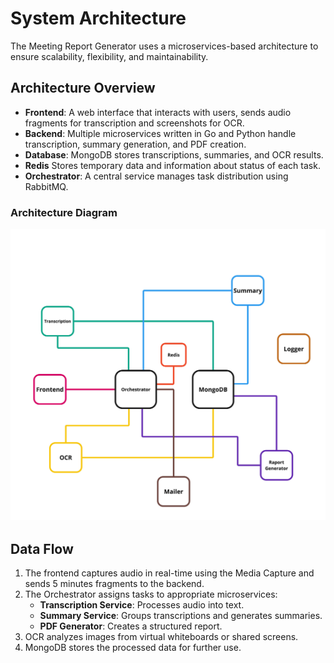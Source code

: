 # System Architecture

The Meeting Report Generator uses a microservices-based architecture to ensure scalability, flexibility, and maintainability.

## Architecture Overview
- **Frontend**: A web interface that interacts with users, sends audio fragments for transcription and screenshots for OCR.
- **Backend**: Multiple microservices written in Go and Python handle transcription, summary generation, and PDF creation.
- **Database**: MongoDB stores transcriptions, summaries, and OCR results.
- **Redis** Stores temporary data and information about status of each task.
- **Orchestrator**: A central service manages task distribution using RabbitMQ.

### Architecture Diagram
![Architecture Diagram](assets/diagram.jpg)    

## Data Flow
1. The frontend captures audio in real-time using the Media Capture and sends 5 minutes fragments to the backend.
2. The Orchestrator assigns tasks to appropriate microservices:
    - **Transcription Service**: Processes audio into text.
    - **Summary Service**: Groups transcriptions and generates summaries.
    - **PDF Generator**: Creates a structured report.
3. OCR analyzes images from virtual whiteboards or shared screens.
4. MongoDB stores the processed data for further use.
